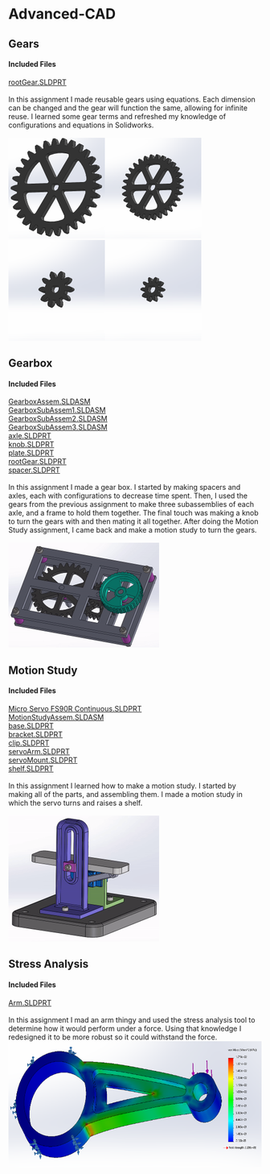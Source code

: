 # Advanced-CAD

## Gears
#### Included Files
<a href="Gears/rootGear.SLDPRT">rootGear.SLDPRT</a><br/>
<br/>
In this assignment I made reusable gears using equations. Each dimension can be changed and the gear will function the same, allowing for infinite reuse. I learned some gear terms and refreshed my knowledge of configurations and equations in Solidworks.
<br/><br/>
<IMG SRC="Media/Gear30T1.5Mod.PNG"  width="192" height="200"><IMG SRC="Media/Gear30T1.0Mod.PNG"  width="192" height="200">
<IMG SRC="Media/Gear10T1.5Mod.PNG"  width="192" height="200"><IMG SRC="Media/Gear10T1.0Mod.PNG"  width="192" height="200">

## Gearbox
#### Included Files
<a href="Gears/GearboxAssem.SLDASM">GearboxAssem.SLDASM</a><br/>
<a href="Gears/GearboxSubAssem1.SLDASM">GearboxSubAssem1.SLDASM</a><br/>
<a href="Gears/GearboxSubAssem2.SLDASM">GearboxSubAssem2.SLDASM</a><br/>
<a href="Gears/GearboxSubAssem3.SLDASM">GearboxSubAssem3.SLDASM</a><br/>
<a href="Gears/axle.SLDPRT">axle.SLDPRT</a><br/>
<a href="Gears/knob.SLDPRT">knob.SLDPRT</a><br/>
<a href="Gears/plate.SLDPRT">plate.SLDPRT</a><br/>
<a href="Gears/rootGear.SLDPRT">rootGear.SLDPRT</a><br/>
<a href="Gears/spacer.SLDPRT">spacer.SLDPRT</a><br/>
<br/>
In this assignment I made a gear box. I started by making spacers and axles, each with configurations to decrease time spent. Then, I used the gears from the previous assignment to make three subassemblies of each axle, and a frame to hold them together. The final touch was making a knob to turn the gears with and then mating it all together. After doing the Motion Study assignment, I came back and make a motion study to turn the gears. <br/>
<br/>
<IMG SRC="Media/GearboxGif.gif"  width="300" height="208"><br/>

## Motion Study
#### Included Files
<a href="MotionStudy/Micro Servo FS90R Continuous.SLDPRT">Micro Servo FS90R Continuous.SLDPRT</a><br/>
<a href="MotionStudy/MotionStudyAssem.SLDASM">MotionStudyAssem.SLDASM</a><br/>
<a href="MotionStudy/base.SLDPRT">base.SLDPRT</a><br/>
<a href="MotionStudy/bracket.SLDPRT">bracket.SLDPRT</a><br/>
<a href="MotionStudy/clip.SLDPRT">clip.SLDPRT</a><br/>
<a href="MotionStudy/servoArm.SLDPRT">servoArm.SLDPRT</a><br/>
<a href="MotionStudy/servoMount.SLDPRT">servoMount.SLDPRT</a><br/>
<a href="MotionStudy/shelf.SLDPRT">shelf.SLDPRT</a><br/>
<br/>
In this assignment I learned how to make a motion study. I started by making all of the parts, and assembling them. I made a motion study in which the servo turns and raises a shelf.
<br/><br/>
<IMG SRC="Media/MotionStudiesGif.gif"  width="300" height="250">
  
## Stress Analysis
#### Included Files
<a href="StressAnalysis/Arm.SLDPRT">Arm.SLDPRT</a><br/>
<br/>
In this assignment I mad an arm thingy and used the stress analysis tool to determine how it would perform under a force. Using that knowledge I redesigned it to be more robust so it could withstand the force.
<IMG SRC="Media/StressAnalysisPic.PNG"  width="643" height="250">
